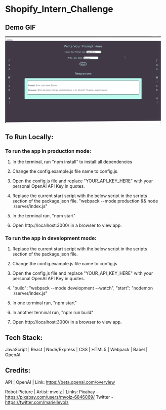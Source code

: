 # Shopify_Intern_Challenge

## Demo GIF

![Demo](https://raw.githubusercontent.com/KTMichael/Shopify_Intern_Challenge/main/client/dist/shopify.gif)

## To Run Locally:

### To run the app in production mode:

1. In the terminal, run "npm install" to install all dependencies

2. Change the config.example.js file name to config.js.

3. Open the config.js file and replace "YOUR_API_KEY_HERE" with your personal OpenAI API Key in quotes.

4. Replace the current start script with the below script in the scripts section of the package.json file.
   "webpack --mode production && node ./server/index.js"

5. In the terminal run, "npm start"

6. Open http://localhost:3000/ in a browser to view app.

### To run the app in development mode:

1. Replace the current start script with the below script in the scripts section of the package.json file.

2. Change the config.example.js file name to config.js.

3. Open the config.js file and replace "YOUR_API_KEY_HERE" with your personal OpenAI API Key in quotes.

4. "build": "webpack --mode development --watch", "start": "nodemon ./server/index.js"

5. In one terminal run, "npm start"

6. In another terminal run, "npm run build"

7. Open http://localhost:3000/ in a browser to view app.

## Tech Stack:

JavaScript | React | Node/Express | CSS | HTML5 | Webpack | Babel | OpenAI

## Credits:

API | OpenAI | Link: https://beta.openai.com/overview

Robot Picture | Artist: mvolz | Links: Pixabay - https://pixabay.com/users/mvolz-6846069/ Twitter - https://twitter.com/mariellevolz
